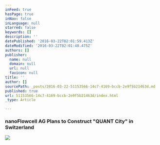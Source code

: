 ```yaml
---
inFeed: true
hasPage: true
inNav: false
inLanguage: null
starred: false
keywords: []
description: ''
datePublished: '2016-03-22T02:01:59.413Z'
dateModified: '2016-03-22T02:01:40.475Z'
authors: []
publisher:
  name: null
  domain: null
  url: null
  favicon: null
title: ''
author: []
sourcePath: _posts/2016-03-22-51153566-14c7-4169-bccb-2e9f5b21463d.md
published: true
url: 51153566-14c7-4169-bccb-2e9f5b21463d/index.html
_type: Article

---
```

### nanoFlowcell AG Plans to Construct "QUANT City" in Switzerland
![](https://the-grid-user-content.s3-us-west-2.amazonaws.com/1b4df1a4-24fb-45ea-aabc-ae194c89e59a.jpg)